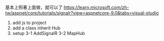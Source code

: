 基本上照著上面做，就可以了
https://learn.microsoft.com/zh-tw/aspnet/core/tutorials/signalr?view=aspnetcore-9.0&tabs=visual-studio

1. add js to project
2. add a class inherit Hub
3. setup
3-1 AddSignalR
3-2 MapHub